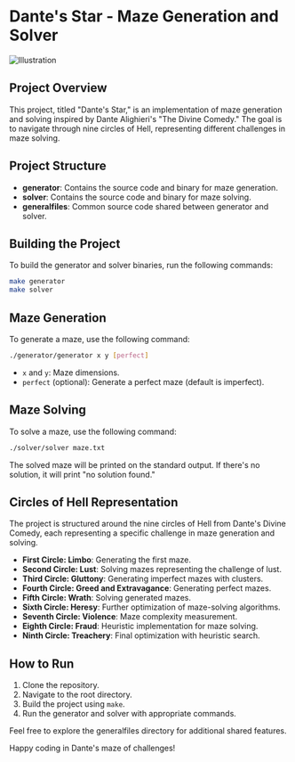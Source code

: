 # Dante's Star - Maze Generation and Solver

![Illustration](https://labyrinth.tech/assets/media/news/labyrinth-generation-algorithm.jpg)

## Project Overview

This project, titled "Dante's Star," is an implementation of maze generation and solving inspired by Dante Alighieri's "The Divine Comedy." The goal is to navigate through nine circles of Hell, representing different challenges in maze solving.

## Project Structure

- **generator**: Contains the source code and binary for maze generation.
- **solver**: Contains the source code and binary for maze solving.
- **generalfiles**: Common source code shared between generator and solver.

## Building the Project

To build the generator and solver binaries, run the following commands:

```bash
make generator
make solver
```

## Maze Generation

To generate a maze, use the following command:

```bash
./generator/generator x y [perfect]
```

- `x` and `y`: Maze dimensions.
- `perfect` (optional): Generate a perfect maze (default is imperfect).

## Maze Solving

To solve a maze, use the following command:

```bash
./solver/solver maze.txt
```

The solved maze will be printed on the standard output. If there's no solution, it will print "no solution found."

## Circles of Hell Representation

The project is structured around the nine circles of Hell from Dante's Divine Comedy, each representing a specific challenge in maze generation and solving.

- **First Circle: Limbo**: Generating the first maze.
- **Second Circle: Lust**: Solving mazes representing the challenge of lust.
- **Third Circle: Gluttony**: Generating imperfect mazes with clusters.
- **Fourth Circle: Greed and Extravagance**: Generating perfect mazes.
- **Fifth Circle: Wrath**: Solving generated mazes.
- **Sixth Circle: Heresy**: Further optimization of maze-solving algorithms.
- **Seventh Circle: Violence**: Maze complexity measurement.
- **Eighth Circle: Fraud**: Heuristic implementation for maze solving.
- **Ninth Circle: Treachery**: Final optimization with heuristic search.

## How to Run

1. Clone the repository.
2. Navigate to the root directory.
3. Build the project using `make`.
4. Run the generator and solver with appropriate commands.

Feel free to explore the generalfiles directory for additional shared features.

Happy coding in Dante's maze of challenges!